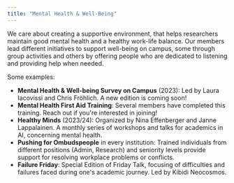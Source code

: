 ```yaml
---
title: "Mental Health & Well-Being"
---
```


We care about creating a supportive environment, that helps researchers maintain good mental health and a healthy work-life balance. Our members lead different initiatives to support well-being on campus, some through group activities and others by offering people who are dedicated to listening and providing help when needed.

Some examples:
- **Mental Health & Well-being Survey on Campus** (2023): Led by Laura Iacovissi and Chris Fröhlich. A new edition is coming soon!
- **Mental Health First Aid Training**: Several members have completed this training. Reach out if you're interested in joining!
- **Healthy Minds** (2023/24): Organized by Nina Effenberger and Janne Lappalainen. A monthly series of workshops and talks for academics in AI, concerning mental health.
- **Pushing for Ombudspeople** in every institution: Trained individuals from different positions (Admin, Research) and seniority levels provide support for resolving workplace problems or conflicts.
- **Failure Friday**: Special Edition of Friday Talk, focusing of difficulties and failures faced during one's academic journey. Led by Kibidi Neocosmos.

